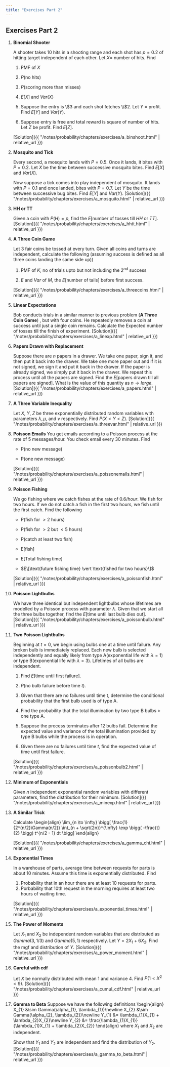 ```yaml
---
title: "Exercises Part 2"
---
```


## Exercises Part 2

1.  **Binomial Shooter**

    A shooter takes 10 hits in a shooting range and each shot has $p=0.2$ of hitting target independent of each other. Let $X =$ number of hits. Find

    1.  PMF of $X$

    2.  $P(\text{no hits})$

    3.  $P(\text{scoring more than misses})$

    4.  $E[X]$ and $Var(X)$

    5.  Suppose the entry is \\$3 and each shot fetches \\$2. Let $Y$ = profit. Find $E[Y]$ and $Var(Y)$.

    6.  Suppose entry is free and total reward is square of number of hits. Let $Z$ be profit. Find $E[Z]$.

    [Solution]({{ "/notes/probability/chapters/exercises/a_binshoot.html" | relative_url }})

1.  **Mosquito and Tick**

    Every second, a mosquito lands with $P = 0.5$. Once it lands, it bites with $P=0.2$. Let $X$ be the time between successive mosquito bites. Find $E[X]$ and $Var(X)$.

    Now suppose a tick comes into play independent of mosquito. It lands with $P=0.1$ and once landed, bites with $P=0.7$. Let $Y$ be the time between successive bug bites. Find $E[Y]$ and $Var(Y)$. [Solution]({{ "/notes/probability/chapters/exercises/a_mosquito.html" | relative_url }})

1.  **HH or TT**

    Given a coin with $P(H) = p$, find the $E$\[number of tosses till $HH$ or $TT$\]. [Solution]({{ "/notes/probability/chapters/exercises/a_hhtt.html" | relative_url }})

1.  **A Three Coin Game**

    Let $3$ fair coins be tossed at every turn. Given all coins and turns are independent, calculate the following (assuming success is defined as all three coins landing the same side up))

    1.  PMF of $K$, no of trials upto but not including the $2^{nd}$ success

    2.  $E$ and $Var$ of $M$, the $E[$number of tails$]$ before first success.

    [Solution]({{ "/notes/probability/chapters/exercises/a_threecoins.html" | relative_url }})

1.  **Linear Expectations**

    Bob conducts trials in a similar manner to previous problem (**A Three Coin Game**) , but with four coins. He repeatedly removes a coin at success until just a single coin remains. Calculate the Expected number of tosses till the finish of experiment. [Solution]({{ "/notes/probability/chapters/exercises/a_linexp.html" | relative_url }})

1.  **Papers Drawn with Replacement**

    Suppose there are $n$ papers in a drawer. We take one paper, sign it, and then put it back into the drawer. We take one more paper out and if it is not signed, we sign it and put it back in the drawer. If the paper is already signed, we simply put it back in the drawer. We repeat this process until all the papers are signed. Find the $E[$papers drawn till all papers are signed$]$. What is the value of this quantity as $n \to large$. [Solution]({{ "/notes/probability/chapters/exercises/a_papers.html" | relative_url }})

1.  **A Three Variable Inequality**

    Let $X$, $Y$, $Z$ be three exponentially distributed random variables with parameters $\lambda, \mu,$ and $\nu$ respectively. Find $P(X < Y < Z)$. [Solution]({{ "/notes/probability/chapters/exercises/a_threevar.html" | relative_url }})

1.  **Poisson Emails**
    You get emails according to a Poisson process at the rate of 5 messages/hour. You check email every 30 minutes. Find

    -   P(no new message)

    -   P(one new message)

    [Solution]({{ "/notes/probability/chapters/exercises/a_poissonemails.html" | relative_url }})

1.  **Poisson Fishing**

    We go fishing where we catch fishes at the rate of $0.6/hour$. We fish for two hours. If we do not catch a fish in the first two hours, we fish until the first catch. Find the following

    -   P(fish for $> 2$ hours)

    -   P(fish for $> 2$ but $< 5$ hours)

    -   P(catch at least two fish)

    -   E\[fish\]

    -   E\[Total fishing time\]

    -   $E\[\text{future fishing time} \vert \text{fished for two hours}\]$

    [Solution]({{ "/notes/probability/chapters/exercises/a_poissonfish.html" | relative_url }})

1.  **Poisson Lightbulbs**

    We have three identical but independent lightbulbs whose lifetimes are modelled by a Poisson process with parameter $\lambda$. Given that we start all the three bulbs together, find the $E[\text{time until last bulb dies out}]$. [Solution]({{ "/notes/probability/chapters/exercises/a_poissonbulb.html" | relative_url }})

1.  **Two Poisson Lightbulbs**

    Beginning at $t=0$, we begin using bulbs one at a time until failure. Any broken bulb is immediately replaced. Each new bulb is selected independently and equally likely from type A(exponential life with $\lambda = 1$) or type B(exponential life with $\lambda = 3$). Lifetimes of all bulbs are independent.

    1.  Find $E[$time until first failure$]$.

    2.  $P($no bulb failure before time $t)$.

    3.  Given that there are no failures until time t, determine the conditional probability that the first bulb used is of type A.

    4.  Find the probability that the total illumination by two type B bulbs $>$ one type A.

    5.  Suppose the process terminates after 12 bulbs fail. Determine the expected value and variance of the total illumination provided by type B bulbs while the process is in operation.

    6.  Given there are no failures until time $t$, find the expected value of time until first failure.

    [Solution]({{ "/notes/probability/chapters/exercises/a_poissonbulb2.html" | relative_url }})

1.  **Minimum of Exponentials**

    Given $n$ independent exponential random variables with different parameters, find the distribution for their minimum. [Solution]({{ "/notes/probability/chapters/exercises/a_minexp.html" | relative_url }})

1.  **A Similar Trick**

    Calculate
    \begin{align}
             \lim_{n \to \infty} \bigg[ \frac{1}{2^{n/2}\Gamma(n/2)} \int_{n + \sqrt{2n}}^{\infty} \exp \bigg( -\frac{t}{2} \bigg) t^{n/2 - 1} dt \bigg]
        \end{align}

    [Solution]({{ "/notes/probability/chapters/exercises/a_gamma_chi.html" | relative_url }})

1.  **Exponential Times**

    In a warehouse of parts, average time between requests for parts is about 10 minutes. Assume this time is exponentially distributed. Find
    1. Probability that in an hour there are at least 10 requests for parts.
    1. Porbability that 10th request in the morning requires at least two hours of waiting time.

    [Solution]({{ "/notes/probability/chapters/exercises/a_exponential_times.html" | relative_url }})

1.  **The Power of Moments**

    Let $X_{1}$ and $X_{2}$ be independent random variables that are distributed as $Gamma(3, 1/3)$ and $Gamma(5, 1)$ respectively. Let $Y = 2X_{1} + 6X_{2}$. Find the mgf and distribution of $Y$. [Solution]({{ "/notes/probability/chapters/exercises/a_power_moment.html" | relative_url }})

1.  **Careful with cdf**

    Let $X$ be normally distributed with mean 1 and variance 4. Find $P(1 < X^{2} < 9)$. [Solution]({{ "/notes/probability/chapters/exercises/a_cumul_cdf.html" | relative_url }})

1.  **Gamma to Beta**
    Suppose we have the following definitions
    \begin{align}
        X_{1} &\sim Gamma(\alpha_{1}, \lambda_{1})\newline
        X_{2} &\sim Gamma(\alpha_{2}, \lambda_{2})\newline
        Y_{1} &= \lambda_{1}X_{1} + \lambda_{2}X_{2}\newline
        Y_{2} &= \frac{\lambda_{1}X_{1}}{\lambda_{1}X_{1} + \lambda_{2}X_{2}}
    \end{align}
    where $X_{1}$ and $X_{2}$ are independent.

    Show that $Y_{1}$ and $Y_{2}$ are independent and find the distribution of $Y_{2}$. [Solution]({{ "/notes/probability/chapters/exercises/a_gamma_to_beta.html" | relative_url }})
